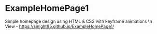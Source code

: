 # ExampleHomePage1
Simple homepage design using HTML &amp; CSS with keyframe animations \n
View - https://sinight85.github.io/ExampleHomePage1/
